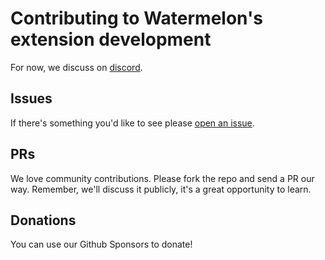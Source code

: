 # Contributing to Watermelon's extension development

For now, we discuss on [discord](https://discord.com/invite/W5mrAxUeWb). 

## Issues

If there's something you'd like to see please [open an issue](https://github.com/watermelontools/wm-extension/issues/new).

## PRs

We love community contributions. Please fork the repo and send a PR our way. Remember, we'll discuss it publicly, it's a great opportunity to learn.

## Donations

You can use our Github Sponsors to donate!
